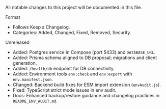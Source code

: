 All notable changes to this project will be documented in this file.

Format
- Follows Keep a Changelog.
- Categories: Added, Changed, Fixed, Removed, Security.

Unreleased
- Added: Postgres service in Compose (port 5433) and `DATABASE_URL`.
- Added: Prisma schema aligned to DB proposal; migrations and client generation.
- Added: `/health/db` endpoint for DB connectivity.
- Added: Environment tools `env:check` and `env:export` with `env.manifest.json`.
- Changed: Backend build fixes for ESM import extension (`envAudit.js`).
- Fixed: TypeScript strict mode issues in env audit.
- Docs: Enhanced backup/restore guidance and changelog practices in `README_ENV_AUDIT.md`.